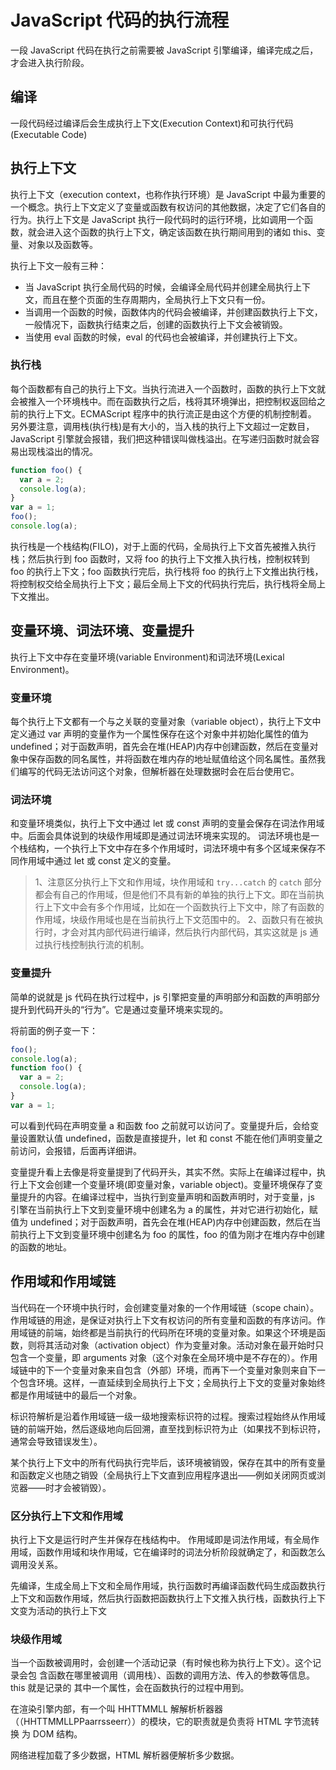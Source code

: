 # JavaScript 代码的执行流程

⼀段 JavaScript 代码在执⾏之前需要被 JavaScript 引擎编译，编译完成之后，才会进⼊执⾏阶段。

## 编译

一段代码经过编译后会生成执行上下文(Execution Context)和可执行代码(Executable Code)

## 执行上下文

执行上下文（execution context，也称作执行环境）是 JavaScript 中最为重要的一个概念。执行上下文定义了变量或函数有权访问的其他数据，决定了它们各自的行为。执⾏上下⽂是 JavaScript 执⾏⼀段代码时的运⾏环境，⽐如调⽤⼀个函数，就会进⼊这个函数的执⾏上下⽂，确定该函数在执⾏期间⽤到的诸如 this、变量、对象以及函数等。

执行上下文一般有三种：

- 当 JavaScript 执⾏全局代码的时候，会编译全局代码并创建全局执⾏上下⽂，⽽且在整个⻚⾯的⽣存周期内，全局执⾏上下⽂只有⼀份。
- 当调⽤⼀个函数的时候，函数体内的代码会被编译，并创建函数执⾏上下⽂，⼀般情况下，函数执⾏结束之后，创建的函数执⾏上下⽂会被销毁。
- 当使⽤ eval 函数的时候，eval 的代码也会被编译，并创建执⾏上下⽂。

### 执行栈

每个函数都有自己的执行上下文。当执行流进入一个函数时，函数的执行上下文就会被推入一个环境栈中。而在函数执行之后，栈将其环境弹出，把控制权返回给之前的执行上下文。ECMAScript 程序中的执行流正是由这个方便的机制控制着。  
另外要注意，调用栈(执行栈)是有大小的，当⼊栈的执⾏上下⽂超过⼀定数⽬，JavaScript 引擎就会报错，我们把这种错误叫做栈溢出。在写递归函数时就会容易出现栈溢出的情况。

```js
function foo() {
  var a = 2;
  console.log(a);
}
var a = 1;
foo();
console.log(a);
```

执行栈是一个栈结构(FILO)，对于上面的代码，全局执行上下文首先被推入执行栈；然后执行到 foo 函数时，又将 foo 的执行上下文推入执行栈，控制权转到 foo 的执行上下文；foo 函数执行完后，执行栈将 foo 的执行上下文推出执行栈，将控制权交给全局执行上下文；最后全局上下文的代码执行完后，执行栈将全局上下文推出。

## 变量环境、词法环境、变量提升

执行上下文中存在变量环境(variable Environment)和词法环境(Lexical Environment)。

### 变量环境

每个执行上下文都有一个与之关联的变量对象（variable object），执行上下文中定义通过 var 声明的变量作为一个属性保存在这个对象中并初始化属性的值为 undefined；对于函数声明，首先会在堆(HEAP)内存中创建函数，然后在变量对象中保存函数的同名属性，并将函数在堆内存的地址赋值给这个同名属性。虽然我们编写的代码无法访问这个对象，但解析器在处理数据时会在后台使用它。

### 词法环境

和变量环境类似，执行上下文中通过 let 或 const 声明的变量会保存在词法作用域中。后面会具体说到的块级作用域即是通过词法环境来实现的。
词法环境也是一个栈结构，一个执行上下文中存在多个作用域时，词法环境中有多个区域来保存不同作用域中通过 let 或 const 定义的变量。

> 1、注意区分执行上下文和作用域，块作用域和 `try...catch` 的 `catch` 部分都会有自己的作用域，但是他们不具有新的单独的执行上下文。即在当前执行上下文中会有多个作用域，比如在一个函数执行上下文中，除了有函数的作用域，块级作用域也是在当前执行上下文范围中的。
> 2、函数只有在被执行时，才会对其内部代码进行编译，然后执行内部代码，其实这就是 js 通过执行栈控制执行流的机制。

### 变量提升

简单的说就是 js 代码在执行过程中，js 引擎把变量的声明部分和函数的声明部分提升到代码开头的“行为”。它是通过变量环境来实现的。

将前面的例子变一下：

```js
foo();
console.log(a);
function foo() {
  var a = 2;
  console.log(a);
}
var a = 1;
```

可以看到代码在声明变量 a 和函数 foo 之前就可以访问了。变量提升后，会给变量设置默认值 undefined，函数是直接提升，let 和 const 不能在他们声明变量之前访问，会报错，后面再详细讲。

变量提升看上去像是将变量提到了代码开头，其实不然。实际上在编译过程中，执行上下文会创建一个变量环境(即变量对象，variable object)。变量环境保存了变量提升的内容。在编译过程中，当执行到变量声明和函数声明时，对于变量，js 引擎在当前执行上下文到变量环境中创建名为 a 的属性，并对它进行初始化，赋值为 undefined；对于函数声明，首先会在堆(HEAP)内存中创建函数，然后在当前执行上下文到变量环境中创建名为 foo 的属性，foo 的值为刚才在堆内存中创建的函数的地址。

## 作用域和作用域链

当代码在一个环境中执行时，会创建变量对象的一个作用域链（scope chain）。作用域链的用途，是保证对执行上下文有权访问的所有变量和函数的有序访问。作用域链的前端，始终都是当前执行的代码所在环境的变量对象。如果这个环境是函数，则将其活动对象（activation object）作为变量对象。活动对象在最开始时只包含一个变量，即 arguments 对象（这个对象在全局环境中是不存在的）。作用域链中的下一个变量对象来自包含（外部）环境，而再下一个变量对象则来自下一个包含环境。这样，一直延续到全局执行上下文；全局执行上下文的变量对象始终都是作用域链中的最后一个对象。

标识符解析是沿着作用域链一级一级地搜索标识符的过程。搜索过程始终从作用域链的前端开始，然后逐级地向后回溯，直至找到标识符为止（如果找不到标识符，通常会导致错误发生）。

某个执行上下文中的所有代码执行完毕后，该环境被销毁，保存在其中的所有变量和函数定义也随之销毁（全局执行上下文直到应用程序退出——例如关闭网页或浏览器——时才会被销毁）。

### 区分执行上下文和作用域

执行上下文是运行时产生并保存在栈结构中。
作用域即是词法作用域，有全局作用域，函数作用域和块作用域，它在编译时的词法分析阶段就确定了，和函数怎么调用没关系。

先编译，生成全局上下文和全局作用域，执行函数时再编译函数代码生成函数执行上下文和函数作用域，然后执行函数把函数执行上下文推入执行栈，函数执行上下文变为活动的执行上下文

### 块级作用域

当一个函数被调用时，会创建一个活动记录（有时候也称为执行上下文）。这个记录会包 含函数在哪里被调用（调用栈）、函数的调用方法、传入的参数等信息。this 就是记录的 其中一个属性，会在函数执行的过程中用到。

在渲染引擎内部，有⼀个叫 HHTTMMLL 解解析析器器（（HHTTMMLLPPaarrsseerr））的模块，它的职责就是负责将 HTML 字节流转换 为 DOM 结构。

⽹络进程加载了多少数据，HTML 解析器便解析多少数据。
